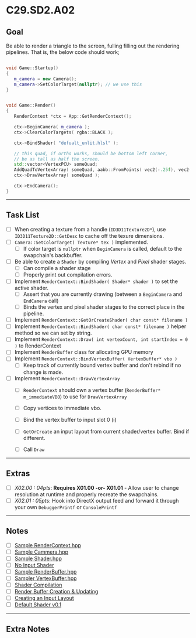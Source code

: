 C29.SD2.A02
======

## Goal
Be able to render a triangle to the screen, fulling filling out the rendering pipelines.  That is, the below code should work; 

```cpp

void Game::Startup()
{
   m_camera = new Camera();
   m_camera->SetColorTarget(nullptr); // we use this
}


void Game::Render()
{
   RenderContext *ctx = App::GetRenderContext();

   ctx->BeginCamera( m_camera ); 
   ctx->ClearColorTargets( rgba::BLACK ); 

   ctx->BindShader( "defualt_unlit.hlsl" ); 

   // this quad, if ortho works, should be bottom left corner, 
   // be as tall as half the screen.  
   std::vector<VertexPCU> someQuad;
   AddQuadToVertexArray( someQuad, aabb::FromPoints( vec2(-.25f), vec2(.25f) ) ); 
   ctx->DrawVertexArray( someQuad ); 

   ctx->EndCamera(); 
}
```

------

## Task List

- [ ] When creating a texture from a handle (`ID3D11Texture2D*`), use `ID3D11Texture2D::GetDesc` to cache off the texure dimensions.
- [ ] `Camera::SetColorTarget( Texture* tex )` implemented. 
    - [ ] If color target is `nullptr` when `BeginCamera` is called, default to the swapchain's backbuffer.
- [ ] Be able to create a `Shader` by compiling *Vertex* and *Pixel* shader stages.
    - [ ] Can compile a shader stage
    - [ ] Properly print out compilation errors.
- [ ] Implement `RenderContext::BindShader( Shader* shader )` to set the active shader.  
    - [ ] Assert that you are currently drawing (between a `BeginCamera` and `EndCamera` call)
    - [ ] Binds the vertex and pixel shader stages to the correct place in the pipeline.
- [ ] Implement `RenderContext::GetOrCreateShader( char const* filename )`
- [ ] Implement `RenderContext::BindShader( char const* filename )` helper method so we can set by string.
- [ ] Implement `RenderContext::Draw( int vertexCount, int startIndex = 0 )` to RenderContext
- [ ] Implement `RenderBuffer` class for allocating GPU memory
- [ ] Implement `RenderContext::BindVertexBuffer( VertexBuffer* vbo )`
    - [ ] Keep track of currently bound vertex buffer and don't rebind if no change is made. 
- [ ] Implement `RenderContext::DrawVertexArray`
    - [ ] `RenderContext` should own a vertex buffer (`RenderBuffer* m_immediateVBO`) to use for `DrawVertexArray`
    - [ ] Copy vertices to immediate vbo.
    - [ ] Bind the vertex buffer to input slot 0 (i)
    - [ ] `GetOrCreate` an input layout from current shader/vertex buffer.  Bind if different.
    - [ ] Call `Draw`


------

## Extras
- [ ] *X02.00 : 04pts*:  **Requires X01.00 -or- X01.01** - Allow user to change resolution at runtime and properly recreate the swapchains.
- [ ] *X02.01 : 05pts*:  Hook into DirectX output feed and forward it through your own `DebuggerPrintf` or `ConsolePrintf`

------

## Notes
- [ ] [Sample RenderContext.hpp](./RenderContext.hpp)
- [ ] [Sample Cammera.hpp](./Camera.hpp)
- [ ] [Sample Shader.hpp](./Shader.hpp)
- [ ] [No Input Shader](./triangle.hlsl)
- [ ] [Sample RenderBuffer.hpp](./RenderBuffer.hpp)
- [ ] [Sampler VertexBuffer.hpp](./VertexBuffer.hpp)
- [ ] [Shader Compilation](./shadercompile.md)
- [ ] [Render Buffer Creation & Updating](./renderbuffer.md)
- [ ] [Creating an Input Layout](./inputlayout.md)
- [ ] [Default Shader v0.1](./default.hlsl)

------

## Extra Notes